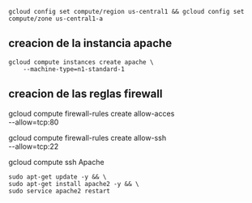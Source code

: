 ```
gcloud config set compute/region us-central1 && gcloud config set compute/zone us-central1-a
```

## creacion de la instancia apache

```
gcloud compute instances create apache \
    --machine-type=n1-standard-1
```


## creacion de las reglas firewall

gcloud compute firewall-rules create allow-acces \
      --allow=tcp:80

gcloud compute firewall-rules create allow-ssh \
    --allow=tcp:22


gcloud compute ssh Apache

```
sudo apt-get update -y && \
sudo apt-get install apache2 -y && \
sudo service apache2 restart
```


